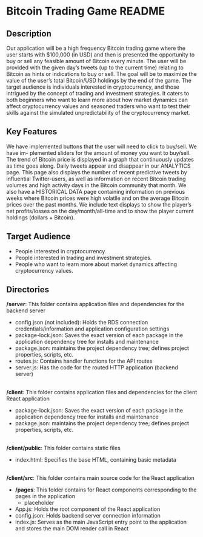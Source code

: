 # Bitcoin Trading Game README
## Description
Our application will be a high frequency Bitcoin trading game where the user starts with $100,000 (in
USD) and then is presented the opportunity to buy or sell any feasible amount of Bitcoin every minute. The user will be
provided with the given day’s tweets (up to the current time) relating to Bitcoin as hints or indications to buy or sell. The
goal will be to maximize the value of the user’s total Bitcoin/USD holdings by the end of the game. The target audience is
individuals interested in cryptocurrency, and those intrigued by the concept of trading and investment strategies. It caters to
both beginners who want to learn more about how market dynamics can affect cryptocurrency values and seasoned traders
who want to test their skills against the simulated unpredictability of the cryptocurrency market.

## Key Features
We have implemented buttons that the user will need to click to buy/sell. We have im-
plemented sliders for the amount of money you want to buy/sell. The trend of Bitcoin price is displayed in a graph that
continuously updates as time goes along. Daily tweets appear and disappear in our ANALYTICS page. This page also
displays the number of recent predictive tweets by influential Twitter-users, as well as information on recent Bitcoin trading
volumes and high activity days in the Bitcoin community that month. We also have a HISTORICAL DATA page containing
information on previous weeks where Bitcoin prices were high volatile and on the average Bitcoin prices over the past months.
We include text displays to show the player’s net profits/losses on the day/month/all-time and to show the player current
holdings (dollars + Bitcoin).

## Target Audience
- People interested in cryptocurrency.
- People interested in trading and investment strategies.
- People who want to learn more about market dynamics affecting cryptocurrency values.

## Directories
**/server**: This folder contains application files and dependencies for the backend server
- config.json (not included): Holds the RDS connection credentials/information and application configuration settings
- package-lock.json: Saves the exact version of each package in the application dependency tree for installs and maintenance
- package.json: maintains the project dependency tree; defines project properties, scripts, etc.
- routes.js: Contains handler functions for the API routes
- server.js: Has the code for the routed HTTP application (backend server)
<br><br>

**/client**: This folder contains application files and dependencies for the client React application
- package-lock.json: Saves the exact version of each package in the application dependency tree for installs and maintenance
- package.json: maintains the project dependency tree; defines project properties, scripts, etc.
<br><br>

**/client/public**: This folder contains static files
- index.html: Specifies the base HTML, containing basic metadata
<br><br>

**/client/src**: This folder contains main source code for the React application
- **/pages**: This folder contains for React components corresponding to the pages in the application
	- placeholder
- App.js: Holds the root component of the React application
- config.json: Holds backend server connection information
- index.js: Serves as the main JavaScript entry point to the application and stores the main DOM render call in React
